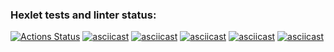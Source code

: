 ### Hexlet tests and linter status:
[![Actions Status](https://github.com/mkolotovich/frontend-testing-react-project-lvl1/workflows/hexlet-check/badge.svg)](https://github.com/mkolotovich/frontend-testing-react-project-lvl1/actions)
[![asciicast](https://asciinema.org/a/pfLS0KT71JNsYFqs6yvODg5ie.svg)](https://asciinema.org/a/pfLS0KT71JNsYFqs6yvODg5ie)
[![asciicast](https://asciinema.org/a/uRltI1glzTWYz9Pv4bZZ6hBVw.svg)](https://asciinema.org/a/uRltI1glzTWYz9Pv4bZZ6hBVw)
[![asciicast](https://asciinema.org/a/fJlCDkstAZN4nOEK5RH1Q0tAk.svg)](https://asciinema.org/a/fJlCDkstAZN4nOEK5RH1Q0tAk)
[![asciicast](https://asciinema.org/a/4XNIWlKwaROJerHkOio769L2V.svg)](https://asciinema.org/a/4XNIWlKwaROJerHkOio769L2V)
[![asciicast](https://asciinema.org/a/0qfjuMpgvUJntyYb7rHRE1XcK.svg)](https://asciinema.org/a/0qfjuMpgvUJntyYb7rHRE1XcK)